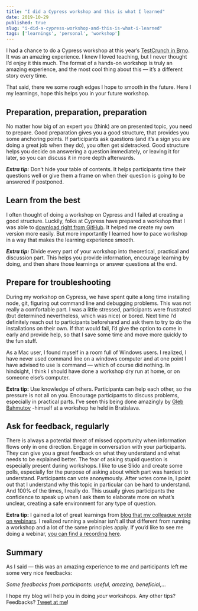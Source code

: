```yaml
---
title: "I did a Cypress workshop and this is what I learned"
date: 2019-10-29
published: true
slug: "i-did-a-cypress-workshop-and-this-is-what-i-learned"
tags: ['learnings', 'personal', 'workshop']
---
```

I had a chance to do a Cypress workshop at this year’s [TestCrunch in Brno](https://www.testcrunch.cz/2019/prednaska/5). It was an amazing experience. I knew I loved teaching, but I never thought I’d enjoy it this much. The format of a hands-on workshop is truly an amazing experience, and the most cool thing about this — it’s a different story every time.

That said, there we some rough edges I hope to smooth in the future. Here I my learnings, hope this helps you in your future workshop.

## Preparation, preparation, preparation

No matter how big of an expert you (think) are on presented topic, you need to prepare. Good preparation gives you a good structure, that provides you some anchoring points. If participants ask questions (and it’s a sign you are doing a great job when they do), you often get sidetracked. Good structure helps you decide on answering a question immediately, or leaving it for later, so you can discuss it in more depth afterwards.

***Extra tip:*** Don’t hide your table of contents. It helps participants time their questions well or give them a frame on when their question is going to be answered if postponed.

## Learn from the best

I often thought of doing a workshop on Cypress and I failed at creating a good structure. Luckily, folks at Cypress have prepared a workshop that I was able to [download right from GitHub](https://github.com/cypress-io/testing-workshop-cypress). It helped me create my own version more easily. But more importantly I learned how to pace workshop in a way that makes the learning experience smooth.

***Extra tip:*** Divide every part of your workshop into theoretical, practical and discussion part. This helps you provide information, encourage learning by doing, and then share those learnings or answer questions at the end.

## Prepare for troubleshooting

During my workshop on Cypress, we have spent quite a long time installing node, git, figuring out command line and debugging problems. This was not really a comfortable part. I was a little stressed, participants were frustrated (but determined nevertheless, which was nice) or bored. Next time I’d definitely reach out to participants beforehand and ask them to try to do the installations on their own. If that would fail, I’d give the option to come in early and provide help, so that I save some time and move more quickly to the fun stuff.

As a Mac user, I found myself in a room full of Windows users. I realized, I have never used command line on a windows computer and at one point I have advised to use ls command — which of course did nothing. In hindsight, I think I should have done a workshop dry run at home, or on someone else’s computer.

**Extra tip:** Use knowledge of others. Participants can help each other, so the pressure is not all on you. Encourage participants to discuss problems, especially in practical parts. I’ve seen this being done amazingly by [Gleb Bahmutov](https://twitter.com/bahmutov) -himself at a workshop he held in Bratislava.

## Ask for feedback, regularly

There is always a potential threat of missed opportunity when information flows only in one direction. Engage in conversation with your participants. They can give you a great feedback on what they understand and what needs to be explained better. The fear of asking stupid question is especially present during workshops. I like to use Slido and create some polls, especially for the purpose of asking about which part was hardest to understand. Participants can vote anonymously. After votes come in, I point out that I understand why this topic in particular can be hard to understand. And 100% of the times, I really do. This usually gives participants the confidence to speak up when I ask them to elaborate more on what’s unclear, creating a safe environment for any type of question.

**Extra tip:** I gained a lot of great learnings from [blog that my colleague wrote on webinars](https://blog.sli.do/9-tips-engaging-webinars/). I realized running a webinar isn’t all that different from running a workshop and a lot of the same principles apply. If you’d like to see me doing a webinar, [you can find a recording here](https://www.cypress.io/blog/2019/08/16/webcast-recording-from-zero-to-hero-with-cypress/).

## Summary

As I said — this was an amazing experience to me and participants left me some very nice feedbacks:

<v-img alt="Some feedbacks from participants: useful, amazing, beneficial" src="1.png"></v-img>
*Some feedbacks from participants: useful, amazing, beneficial,...*

I hope my blog will help you in doing *your* workshops. Any other tips? Feedbacks? [Tweet at me](https://twitter.com/filip_hric)!
